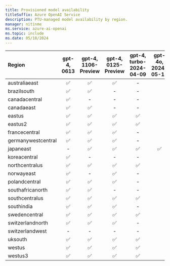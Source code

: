 ```yaml
---
title: Provisioned model availability
titleSuffix: Azure OpenAI Service
description: PTU-managed model availability by region.
manager: nitinme
ms.service: azure-ai-openai
ms.topic: include
ms.date: 05/18/2024
---
```


| **Region**     | **gpt-4**, **0613**   | **gpt-4**, **1106-Preview**   | **gpt-4**, **0125-Preview**   | **gpt-4**, **turbo-2024-04-09**   | **gpt-4o**, **2024-05-13**  | **gpt-4-32k**, **0613**   | **gpt-35-turbo**, **1106**   | **gpt-35-turbo**, **0125**   |
|:-------------------|:-------------------:|:---------------------------:|:---------------------------:|:-------------------------------:|:-----------------------:|:-----------------------:|:--------------------------:|:--------------------------:|
| australiaeast      | ✅                | ✅                        | ✅                        | -              |             | ✅                    | ✅                       | ✅                       |
| brazilsouth        | ✅                | ✅                        | -                       | -                 |          | ✅                    | ✅                       | -                      |
| canadacentral      | ✅                | -                       | -                       | -                    |       | ✅                    | -                      | ✅                       |
| canadaeast         | ✅                | ✅                        | -                       | -                   |        | -                   | ✅                       | -                      |
| eastus             | ✅                | ✅                        | ✅                        | ✅                 |           | ✅                    | ✅                       | ✅                       |
| eastus2            | ✅                | ✅                        | ✅                        | ✅                  |          | ✅                    | ✅                       | ✅                       |
| francecentral      | ✅                | ✅                        | ✅                        | -                    |       | ✅                    | -                      | ✅                       |
| germanywestcentral | ✅                | ✅                        | ✅                        | -                     |      | ✅                    | ✅                       | -                      |
| japaneast          | -               | ✅                        | ✅                        | ✅                       |  ✅   | -                   | -                      | ✅                       |
| koreacentral       | ✅                | -                       | -                       | -                          |  | ✅                    | ✅                       | -                      |
| northcentralus     | ✅                | ✅                        | ✅                        | ✅                      |      | ✅                    | ✅                       | ✅                       |
| norwayeast         | ✅                | -                       | ✅                        | -                          | | ✅                    | -                      | -                      |
| polandcentral      | ✅                | ✅                        | ✅                        | -                         |  | ✅                    | ✅                       | ✅                       |
| southafricanorth   | ✅                | ✅                        | -                       | -                          | | ✅                    | ✅                       | -                      |
| southcentralus     | ✅                | ✅                        | ✅                        | ✅                        |    | ✅                    | ✅                       | ✅                       |
| southindia         | ✅                | ✅                        | ✅                        | -                          | | ✅                    | ✅                       | ✅                       |
| swedencentral      | ✅                | ✅                        | ✅                        | ✅                          |  | ✅                    | ✅                       | ✅                       |
| switzerlandnorth   | ✅                | ✅                        | ✅                        | -                          | | ✅                    | ✅                       | ✅                       |
| switzerlandwest    | -               | -                       | -                       | -                          | | -                   | -                      | ✅                       |
| uksouth            | ✅                | ✅                        | ✅                        | ✅                    |        | ✅                    | ✅                       | ✅                       |
| westus             | ✅                | ✅                        | ✅                        | ✅                     |       | ✅                    | ✅                       | ✅                       |
| westus3            | ✅                | ✅                        | ✅                        | ✅                      |      | ✅                    | ✅                       | ✅                       |